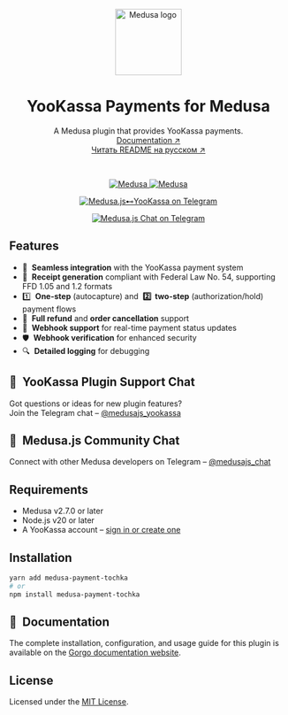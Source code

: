 <p align="center">
  <a href="https://www.medusajs.com">
    <picture>
      <source media="(prefers-color-scheme: dark)" srcset="https://github.com/user-attachments/assets/9a99f9e8-f80e-4411-9bed-6e2032b1ab1c">
      <source media="(prefers-color-scheme: light)" srcset="https://github.com/user-attachments/assets/9a99f9e8-f80e-4411-9bed-6e2032b1ab1c">
      <img alt="Medusa logo" src="https://github.com/user-attachments/assets/9a99f9e8-f80e-4411-9bed-6e2032b1ab1c" height="120">
    </picture>
  </a>
  
</p>

<h1 align="center">
YooKassa Payments for Medusa
</h1>

<p align="center">
  A Medusa plugin that provides YooKassa payments.
  <br/>
  <a href="https://docs.gorgojs.com/medusa-plugins/yookassa">Documentation ↗</a>
  <br/>
  <a href="https://github.com/sergkoudi/medusa-payment-yookassa/blob/HEAD/packages/medusa-payment-yookassa/README.ru.md">Читать README на русском ↗</a>
</p>

<br/>

<p align="center">
  <a href="https://medusajs.com">
    <img src="https://img.shields.io/badge/Medusa-^2.7.0-blue?logo=medusa" alt="Medusa" />
  </a>
  <a href="https://medusajs.com">
    <img src="https://img.shields.io/badge/Tested_with_Medusa-v2.10.3-green?logo=checkmarx" alt="Medusa" />
  </a>
</p>

<p align="center">
  <a href="https://t.me/medusajs_yookassa">
    <img src="https://img.shields.io/badge/Telegram-Medusa.js⊷YooKassa_Support_Chat-0088cc?logo=telegram&style=social" alt="Medusa.js⊷YooKassa on Telegram" />
  </a>
</p>

<p align="center">
  <a href="https://t.me/medusajs_chat">
    <img src="https://img.shields.io/badge/Telegram-Medusa.js_Dev_Community_Chat-0088cc?logo=telegram&style=social" alt="Medusa.js Chat on Telegram" />
  </a>
</p>

## Features

- 🔗  **Seamless integration** with the YooKassa payment system
- 🧾  **Receipt generation** compliant with Federal Law No. 54, supporting FFD 1.05 and 1.2 formats
- 1️⃣  **One-step** (autocapture) and  **2️⃣  two-step** (authorization/hold) payment flows
- 🔄  **Full refund** and **order cancellation** support
- 🔔  **Webhook support** for real-time payment status updates
- 🛡  **Webhook verification** for enhanced security
- 🔍  **Detailed logging** for debugging

## 💬  YooKassa Plugin Support Chat

Got questions or ideas for new plugin features?  
Join the Telegram chat – [@medusajs_yookassa](https://t.me/medusajs_yookassa)

## 👥  Medusa.js Community Chat

Connect with other Medusa developers on Telegram – [@medusajs_chat](https://t.me/medusajs_chat)

## Requirements

- Medusa v2.7.0 or later
- Node.js v20 or later
- A YooKassa account – [sign in or create one](https://yookassa.ru/joinups/?source=ks)

## Installation

```bash
yarn add medusa-payment-tochka
# or
npm install medusa-payment-tochka
```

## 📘  Documentation

The complete installation, configuration, and usage guide for this plugin is available on the [Gorgo documentation website](https://docs.gorgojs.com/medusa-plugins/yookassa).

## License

Licensed under the [MIT License](LICENSE).